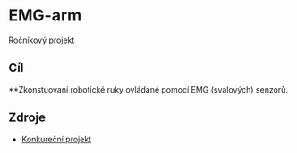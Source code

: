 # EMG-arm
Ročníkový projekt

## Cíl
  **Zkonstuovaní robotické ruky ovládané pomocí EMG (svalových) senzorů.

## Zdroje
  - [Konkureční projekt](https://static1.squarespace.com/static/5fdf30e82dcd53187f20b7f4/t/5fe09c7ef5f64226567c5b9e/1608555676841/Low+Cost+Prosthetic+Arm+Thesis.pdf)

